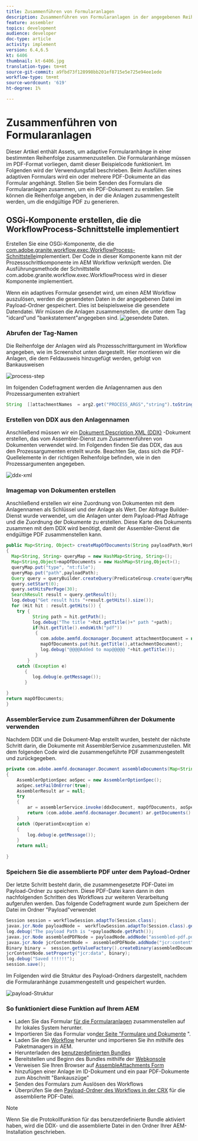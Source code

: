 ```yaml
---
title: Zusammenführen von Formularanlagen
description: Zusammenführen von Formularanlagen in der angegebenen Reihenfolge
feature: assembler
topics: development
audience: developer
doc-type: article
activity: implement
version: 6.4,6.5
kt: 6406
thumbnail: kt-6406.jpg
translation-type: tm+mt
source-git-commit: a9fbd73f128998bb201ef8715e5e725e94ee1ede
workflow-type: tm+mt
source-wordcount: '619'
ht-degree: 1%

---
```



# Zusammenführen von Formularanlagen

Dieser Artikel enthält Assets, um adaptive Formularanhänge in einer bestimmten Reihenfolge zusammenzustellen. Die Formularanhänge müssen im PDF-Format vorliegen, damit dieser Beispielcode funktioniert. Im Folgenden wird der Verwendungsfall beschrieben.
Beim Ausfüllen eines adaptiven Formulars wird ein oder mehrere PDF-Dokumente an das Formular angehängt.
Stellen Sie beim Senden des Formulars die Formularanlagen zusammen, um ein PDF-Dokument zu erstellen. Sie können die Reihenfolge angeben, in der die Anlagen zusammengestellt werden, um die endgültige PDF zu generieren.

## OSGi-Komponente erstellen, die die WorkflowProcess-Schnittstelle implementiert

Erstellen Sie eine OSGi-Komponente, die die [com.adobe.granite.workflow.exec.WorkflowProcess-Schnittstelle](https://helpx.adobe.com/experience-manager/6-5/sites/developing/using/reference-materials/javadoc/com/adobe/granite/workflow/exec/WorkflowProcess.html)implementiert. Der Code in dieser Komponente kann mit der Prozessschrittkomponente im AEM Workflow verknüpft werden. Die Ausführungsmethode der Schnittstelle com.adobe.granite.workflow.exec.WorkflowProcess wird in dieser Komponente implementiert.

Wenn ein adaptives Formular gesendet wird, um einen AEM Workflow auszulösen, werden die gesendeten Daten in der angegebenen Datei im Payload-Ordner gespeichert. Dies ist beispielsweise die gesendete Datendatei. Wir müssen die Anlagen zusammenstellen, die unter dem Tag &quot;idcard&quot;und &quot;bankstatement&quot;angegeben sind.
![gesendete Daten](assets/submitted-data.JPG).

### Abrufen der Tag-Namen

Die Reihenfolge der Anlagen wird als Prozessschrittargument im Workflow angegeben, wie im Screenshot unten dargestellt. Hier montieren wir die Anlagen, die dem Feldausweis hinzugefügt werden, gefolgt von Bankausweisen

![process-step](assets/process-step.JPG)

Im folgenden Codefragment werden die Anlagennamen aus den Prozessargumenten extrahiert

```java
String  []attachmentNames  = arg2.get("PROCESS_ARGS","string").toString().split(",");
```

### Erstellen von DDX aus den Anlagennamen

Anschließend müssen wir ein [Dokument Description XML (DDX)](https://helpx.adobe.com/pdf/aem-forms/6-2/ddxRef.pdf) -Dokument erstellen, das vom Assembler-Dienst zum Zusammenführen von Dokumenten verwendet wird. Im Folgenden finden Sie das DDX, das aus den Prozessargumenten erstellt wurde. Beachten Sie, dass sich die PDF-Quellelemente in der richtigen Reihenfolge befinden, wie in den Prozessargumenten angegeben.

![ddx-xml](assets/ddx-xml.JPG)

### Imagemap von Dokumenten erstellen

Anschließend erstellen wir eine Zuordnung von Dokumenten mit dem Anlagennamen als Schlüssel und der Anlage als Wert. Der Abfrage Builder-Dienst wurde verwendet, um die Anlagen unter dem Payload-Pfad Abfrage und die Zuordnung der Dokumente zu erstellen. Diese Karte des Dokuments zusammen mit dem DDX wird benötigt, damit der Assembler-Dienst die endgültige PDF zusammenstellen kann.

```java
public Map<String, Object> createMapOfDocuments(String payloadPath,WorkflowSession workflowSession )
{
  Map<String, String> queryMap = new HashMap<String, String>();
  Map<String,Object>mapOfDocuments = new HashMap<String,Object>();
  queryMap.put("type", "nt:file");
  queryMap.put("path",payloadPath);
  Query query = queryBuilder.createQuery(PredicateGroup.create(queryMap),workflowSession.adaptTo(Session.class));
  query.setStart(0);
  query.setHitsPerPage(30);
  SearchResult result = query.getResult();
  log.debug("Get result hits "+result.getHits().size());
  for (Hit hit : result.getHits()) {
    try {
          String path = hit.getPath();
          log.debug("The title "+hit.getTitle()+" path "+path);
          if(hit.getTitle().endsWith("pdf"))
           {
             com.adobe.aemfd.docmanager.Document attachmentDocument = new com.adobe.aemfd.docmanager.Document(path);
             mapOfDocuments.put(hit.getTitle(),attachmentDocument);
             log.debug("@@@@Added to map@@@@@ "+hit.getTitle());
           }
        }
    catch (Exception e)
       {
          log.debug(e.getMessage());
       }

}
return mapOfDocuments;
}
```

### AssemblerService zum Zusammenführen der Dokumente verwenden

Nachdem DDX und die Dokument-Map erstellt wurden, besteht der nächste Schritt darin, die Dokumente mit AssemblerService zusammenzustellen.
Mit dem folgenden Code wird die zusammengeführte PDF zusammengestellt und zurückgegeben.

```java
private com.adobe.aemfd.docmanager.Document assembleDocuments(Map<String, Object> mapOfDocuments, com.adobe.aemfd.docmanager.Document ddxDocument)
{
    AssemblerOptionSpec aoSpec = new AssemblerOptionSpec();
    aoSpec.setFailOnError(true);
    AssemblerResult ar = null;
    try
    {
        ar = assemblerService.invoke(ddxDocument, mapOfDocuments, aoSpec);
        return (com.adobe.aemfd.docmanager.Document) ar.getDocuments().get("GeneratedDocument.pdf");
    }
    catch (OperationException e)
    {
        log.debug(e.getMessage());
    }
    return null;
    
}
```

### Speichern Sie die assemblierte PDF unter dem Payload-Ordner

Der letzte Schritt besteht darin, die zusammengesetzte PDF-Datei im Payload-Ordner zu speichern. Diese PDF-Datei kann dann in den nachfolgenden Schritten des Workflows zur weiteren Verarbeitung aufgerufen werden.
Das folgende Codefragment wurde zum Speichern der Datei im Ordner &quot;Payload&quot;verwendet

```java
Session session = workflowSession.adaptTo(Session.class);
javax.jcr.Node payloadNode =  workflowSession.adaptTo(Session.class).getNode(workItem.getWorkflowData().getPayload().toString());
log.debug("The payload Path is "+payloadNode.getPath());
javax.jcr.Node assembledPDFNode = payloadNode.addNode("assembled-pdf.pdf", "nt:file"); 
javax.jcr.Node jcrContentNode =  assembledPDFNode.addNode("jcr:content", "nt:resource");
Binary binary =  session.getValueFactory().createBinary(assembledDocument.getInputStream());
jcrContentNode.setProperty("jcr:data", binary);
log.debug("Saved !!!!!!"); 
session.save();
```

Im Folgenden wird die Struktur des Payload-Ordners dargestellt, nachdem die Formularanhänge zusammengestellt und gespeichert wurden.

![payload-Struktur](assets/payload-structure.JPG)

### So funktioniert diese Funktion auf Ihrem AEM

* Laden Sie das Formular [für die Formularanlagen](assets/assemble-form-attachments-af.zip) zusammenstellen auf Ihr lokales System herunter.
* Importieren Sie das Formular von[der Seite &quot;Formulare und Dokumente](http://localhost:4502/aem/forms.html/content/dam/formsanddocuments) &quot;.
* Laden Sie den [Workflow](assets/assemble-form-attachments.zip) herunter und importieren Sie ihn mithilfe des Paketmanagers in AEM.
* Herunterladen des [benutzerdefinierten Bundles](assets/assembletaskattachments.assembletaskattachments.core-1.0-SNAPSHOT.jar)
* Bereitstellen und Beginn des Bundles mithilfe der [Webkonsole](http://localhost:4502/system/console/bundles)
* Verweisen Sie Ihren Browser auf [AssembleAttachments Form](http://localhost:4502/content/dam/formsanddocuments/assembleattachments/jcr:content?wcmmode=disabled)
* hinzufügen einer Anlage im ID-Dokument und ein paar PDF-Dokumente zum Abschnitt &quot;Bankauszüge&quot;
* Senden des Formulars zum Auslösen des Workflows
* Überprüfen Sie den [Payload-Ordner des Workflows in der CRX](http://localhost:4502/crx/de/index.jsp#/var/fd/dashboard/payload) für die assemblierte PDF-Datei.

>[!NOTE]
> Wenn Sie die Protokollfunktion für das benutzerdefinierte Bundle aktiviert haben, wird die DDX- und die assemblierte Datei in den Ordner Ihrer AEM-Installation geschrieben.

